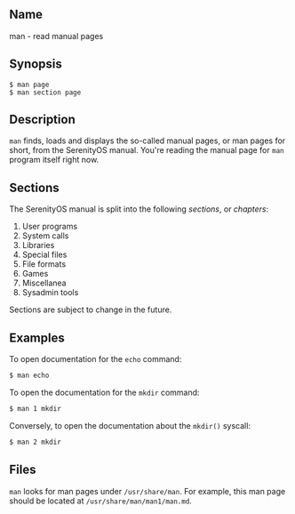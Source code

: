 ## Name

man - read manual pages

## Synopsis

```**sh
$ man page
$ man section page
```

## Description

`man` finds, loads and displays the so-called manual pages,
or man pages for short, from the SerenityOS manual. You're reading
the manual page for `man` program itself right now.

## Sections

The SerenityOS manual is split into the following *sections*, or *chapters*:

1. User programs
2. System calls
3. Libraries
4. Special files
5. File formats
6. Games
7. Miscellanea
8. Sysadmin tools

Sections are subject to change in the future.

## Examples

To open documentation for the `echo` command:
```sh
$ man echo
```

To open the documentation for the `mkdir` command:
```sh
$ man 1 mkdir
```
Conversely, to open the documentation about the `mkdir()` syscall:
```sh
$ man 2 mkdir
```

## Files

`man` looks for man pages under `/usr/share/man`. For example,
this man page should be located at `/usr/share/man/man1/man.md`.
